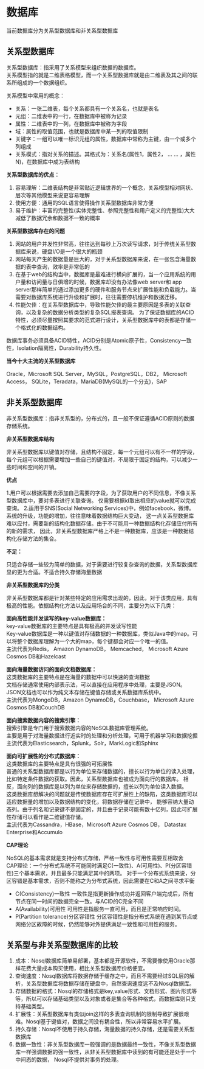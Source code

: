 # 数据库

当前数据库分为关系型数据库和非关系型数据库

## 关系型数据库

关系型数据库：指采用了关系模型来组织数据的数据库。  
关系模型指的就是二维表格模型，而一个关系型数据库就是由二维表及其之间的联系所组成的一个数据组织。

关系模型中常用的概念：
* 关系：一张二维表，每个关系都具有一个关系名，也就是表名
* 元组：二维表中的一行，在数据库中被称为记录
* 属性：二维表中的一列，在数据库中被称为字段
* 域：属性的取值范围，也就是数据库中某一列的取值限制
* 关键字：一组可以唯一标识元组的属性，数据库中常称为主键，由一个或多个列组成
* 关系模式：指对关系的描述。其格式为：关系名(属性1，属性2， ... ... ，属性N)，在数据库中成为表结构

**关系型数据库的优点：**

1. 容易理解：二维表结构是非常贴近逻辑世界的一个概念，关系模型相对网状、层次等其他模型来说更容易理解
2. 使用方便：通用的SQL语言使得操作关系型数据库非常方便
3. 易于维护：丰富的完整性(实体完整性、参照完整性和用户定义的完整性)大大减低了数据冗余和数据不一致的概率

**关系型数据库存在的问题**

1. 网站的用户并发性非常高，往往达到每秒上万次读写请求，对于传统关系型数据库来说，硬盘I/O是一个很大的瓶颈
2. 网站每天产生的数据量是巨大的，对于关系型数据库来说，在一张包含海量数据的表中查询，效率是非常低的
3. 在基于web的结构当中，数据库是最难进行横向扩展的，当一个应用系统的用户量和访问量与日俱增的时候，数据库却没有办法像web server和
app server那样简单的通过添加更多的硬件和服务节点来扩展性能和负载能力。当需要对数据库系统进行升级和扩展时，往往需要停机维护和数据迁移。
4. 性能欠佳：在关系型数据库中，导致性能欠佳的最主要原因是多表的关联查询，以及复杂的数据分析类型的复杂SQL报表查询。
为了保证数据库的ACID特性，必须尽量按照其要求的范式进行设计，关系型数据库中的表都是存储一个格式化的数据结构。

数据库事务必须具备ACID特性，ACID分别是Atomic原子性，Consistency一致性，Isolation隔离性，Durability持久性。

**当今十大主流的关系型数据库**

Oracle，Microsoft SQL Server，MySQL，PostgreSQL，DB2，
Microsoft Access， SQLite，Teradata，MariaDB(MySQL的一个分支)，SAP

## 非关系型数据库

非关系型数据库：指非关系型的，分布式的，且一般不保证遵循ACID原则的数据存储系统。

**非关系型数据库结构**

非关系型数据库以键值对存储，且结构不固定，每一个元组可以有不一样的字段，每个元组可以根据需要增加一些自己的键值对，不局限于固定的结构，可以减少一些时间和空间的开销。

**优点**

1.用户可以根据需要去添加自己需要的字段，为了获取用户的不同信息，不像关系型数据库中，要对多表进行关联查询。
仅需要根据id取出相应的value就可以完成查询。
2.适用于SNS(Social Networking Services)中，例如facebook，微博。系统的升级，功能的增加，往往意味着数据结构巨大变动，
这一点关系型数据库难以应付，需要新的结构化数据存储。由于不可能用一种数据结构化存储应付所有的新的需求，
因此，非关系型数据库严格上不是一种数据库，应该是一种数据结构化存储方法的集合。

**不足：**

只适合存储一些较为简单的数据，对于需要进行较复杂查询的数据，关系型数据库显的更为合适。不适合持久存储海量数据

**非关系型数据库的分类**

非关系型数据库都是针对某些特定的应用需求出现的，因此，对于该类应用，具有极高的性能。依据结构化方法以及应用场合的不同，主要分为以下几类：

**面向高性能并发读写的key-value数据库：**  
key-value数据库的主要特点是具有极高的并发读写性能  
Key-value数据库是一种以键值对存储数据的一种数据库，类似Java中的map。可以将整个数据库理解为一个大的map，每个键都会对应一个唯一的值。  
主流代表为Redis， Amazon DynamoDB， Memcached，
Microsoft Azure Cosmos DB和Hazelcast

**面向海量数据访问的面向文档数据库：**  
这类数据库的主要特点是在海量的数据中可以快速的查询数据  
文档存储通常使用内部表示法，可以直接在应用程序中处理，主要是JSON。JSON文档也可以作为纯文本存储在键值存储或关系数据库系统中。  
主流代表为MongoDB，Amazon DynamoDB，Couchbase，
Microsoft Azure Cosmos DB和CouchDB

**面向搜索数据内容的搜索引擎：**  
搜索引擎是专门用于搜索数据内容的NoSQL数据库管理系统。  
主要是用于对海量数据进行近实时的处理和分析处理，可用于机器学习和数据挖掘  
主流代表为Elasticsearch，Splunk，Solr，MarkLogic和Sphinx

**面向可扩展性的分布式数据库：**  
这类数据库的主要特点是具有很强的可拓展性  
普通的关系型数据库都是以行为单位来存储数据的，擅长以行为单位的读入处理，比如特定条件数据的获取。因此，关系型数据库也被成为面向行的数据库。
相反，面向列的数据库是以列为单位来存储数据的，擅长以列为单位读入数据。  
这类数据库想解决的问题就是传统数据库存在可扩展性上的缺陷，这类数据库可以适应数据量的增加以及数据结构的变化，将数据存储在记录中，
能够容纳大量动态列。由于列名和记录键不是固定的，并且由于记录可能有数十亿列，因此可扩展性存储可以看作是二维键值存储。  
主流代表为Cassandra，HBase，Microsoft Azure Cosmos DB，
Datastax Enterprise和Accumulo

**CAP理论**

NoSQL的基本需求就是支持分布式存储，严格一致性与可用性需要互相取舍  
CAP理论：一个分布式系统不可能同时满足C(一致性)、A(可用性)、P(分区容错性)三个基本需求，并且最多只能满足其中的两项。
对于一个分布式系统来说，分区容错是基本需求，否则不能称之为分布式系统，因此需要在C和A之间寻求平衡
* C(Consistency)一致性
一致性是指更新操作成功并返回客户端完成后，所有节点在同一时间的数据完全一致。与ACID的C完全不同
* A(Availability)可用性
可用性是指服务一直可用，而且是正常响应时间。
* P(Partition tolerance)分区容错性
分区容错性是指分布式系统在遇到某节点或网络分区故障的时候，仍然能够对外提供满足一致性和可用性的服务。

## 关系型与非关系型数据库的比较

1. 成本：Nosql数据库简单易部署，基本都是开源软件，不需要像使用Oracle那样花费大量成本购买使用，相比关系型数据库价格便宜。
2. 查询速度：Nosql数据库将数据存储于缓存之中，而且不需要经过SQL层的解析，关系型数据库将数据存储在硬盘中，自然查询速度远不及Nosql数据库。
3. 存储数据的格式：Nosql的存储格式是key,value形式、文档形式、图片形式等等，所以可以存储基础类型以及对象或者是集合等各种格式，而数据库则只支持基础类型。
4. 扩展性：关系型数据库有类似join这样的多表查询机制的限制导致扩展很艰难。Nosql基于键值对，数据之间没有耦合性，所以非常容易水平扩展。
5. 持久存储：Nosql不使用于持久存储，海量数据的持久存储，还是需要关系型数据库
6. 数据一致性：非关系型数据库一般强调的是数据最终一致性，不像关系型数据库一样强调数据的强一致性，从非关系型数据库中读到的有可能还是处于一个中间态的数据，
Nosql不提供对事务的处理。




